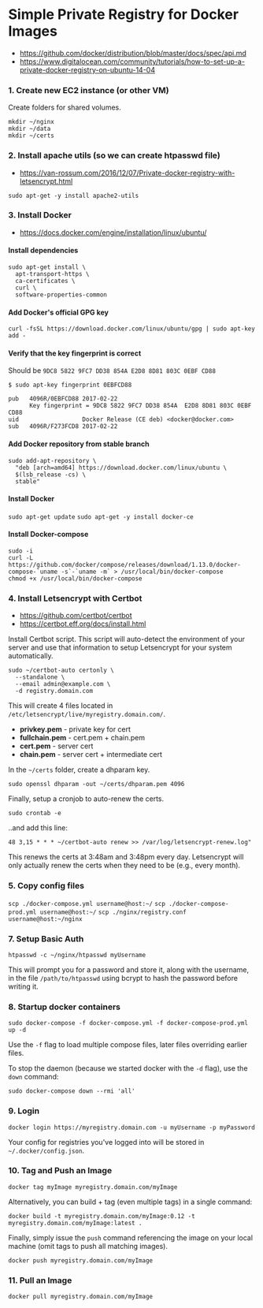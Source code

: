 # Simple Private Registry for Docker Images

- https://github.com/docker/distribution/blob/master/docs/spec/api.md
- https://www.digitalocean.com/community/tutorials/how-to-set-up-a-private-docker-registry-on-ubuntu-14-04


### 1. Create new EC2 instance (or other VM)

Create folders for shared volumes.

```
mkdir ~/nginx
mkdir ~/data
mkdir ~/certs
```


### 2. Install apache utils (so we can create htpasswd file)

- https://van-rossum.com/2016/12/07/Private-docker-registry-with-letsencrypt.html

`sudo apt-get -y install apache2-utils`


### 3. Install Docker

- https://docs.docker.com/engine/installation/linux/ubuntu/

#### Install dependencies

```
sudo apt-get install \
  apt-transport-https \
  ca-certificates \
  curl \
  software-properties-common
```

#### Add Docker's official GPG key

`curl -fsSL https://download.docker.com/linux/ubuntu/gpg | sudo apt-key add -`

#### Verify that the key fingerprint is correct

Should be `9DC8 5822 9FC7 DD38 854A E2D8 8D81 803C 0EBF CD88`

```
$ sudo apt-key fingerprint 0EBFCD88

pub   4096R/0EBFCD88 2017-02-22
      Key fingerprint = 9DC8 5822 9FC7 DD38 854A  E2D8 8D81 803C 0EBF CD88
uid                  Docker Release (CE deb) <docker@docker.com>
sub   4096R/F273FCD8 2017-02-22
```

#### Add Docker repository from stable branch

```
sudo add-apt-repository \
  "deb [arch=amd64] https://download.docker.com/linux/ubuntu \
  $(lsb_release -cs) \
  stable"
```

#### Install Docker

`sudo apt-get update`
`sudo apt-get -y install docker-ce`

#### Install Docker-compose

```
sudo -i
curl -L https://github.com/docker/compose/releases/download/1.13.0/docker-compose-`uname -s`-`uname -m` > /usr/local/bin/docker-compose
chmod +x /usr/local/bin/docker-compose
```


### 4. Install Letsencrypt with Certbot

- https://github.com/certbot/certbot
- https://certbot.eff.org/docs/install.html

Install Certbot script. This script will auto-detect the environment of your
server and use that information to setup Letsencrypt for your system
automatically.

```
sudo ~/certbot-auto certonly \
  --standalone \
  --email admin@example.com \
  -d registry.domain.com
```

This will create 4 files located in `/etc/letsencrypt/live/myregistry.domain.com/`.

- **privkey.pem** - private key for cert
- **fullchain.pem** - cert.pem + chain.pem
- **cert.pem** - server cert
- **chain.pem** - server cert + intermediate cert

In the `~/certs` folder, create a dhparam key.

`sudo openssl dhparam -out ~/certs/dhparam.pem 4096`

Finally, setup a cronjob to auto-renew the certs.

`sudo crontab -e`

..and add this line:

`48 3,15 * * * ~/certbot-auto renew >> /var/log/letsencrypt-renew.log"`

This renews the certs at 3:48am and 3:48pm every day. Letsencrypt will only
actually renew the certs when they need to be (e.g., every month).

### 5. Copy config files

`scp ./docker-compose.yml username@host:~/`
`scp ./docker-compose-prod.yml username@host:~/`
`scp ./nginx/registry.conf username@host:~/nginx`


### 7. Setup Basic Auth

`htpasswd -c ~/nginx/htpasswd myUsername`

This will prompt you for a password and store it, along with the username, in
the file `/path/to/htpasswd` using bcrypt to hash the password before writing it.


### 8. Startup docker containers

`sudo docker-compose -f docker-compose.yml -f docker-compose-prod.yml up -d`

Use the `-f` flag to load multiple compose files, later files overriding
earlier files.

To stop the daemon (because we started docker with the `-d` flag), use the
`down` command:

`sudo docker-compose down --rmi 'all'`


### 9. Login

`docker login https://myregistry.domain.com -u myUsername -p myPassword`

Your config for registries you've logged into will be stored in `~/.docker/config.json`.


### 10. Tag and Push an Image

`docker tag myImage myregistry.domain.com/myImage`

Alternatively, you can build + tag (even multiple tags) in a single command:

`docker build -t myregistry.domain.com/myImage:0.12 -t myregistry.domain.com/myImage:latest .`

Finally, simply issue the `push` command referencing the image on your local
machine (omit tags to push all matching images).

`docker push myregistry.domain.com/myImage`


### 11. Pull an Image

`docker pull myregistry.domain.com/myImage`
